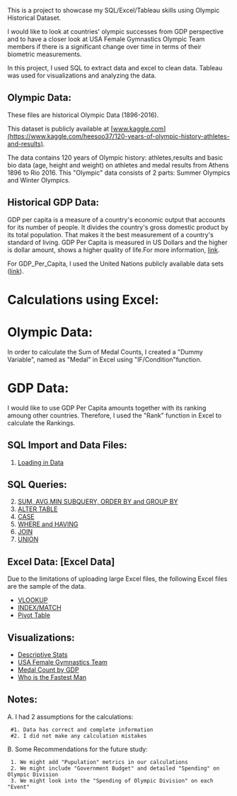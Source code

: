 This is a project to showcase my SQL/Excel/Tableau skills using Olympic Historical Dataset. 

I would like to look at countries' olympic successes from GDP perspective and to have a closer look at USA Female Gymnastics Olympic Team members if there is a significant change over time in terms of their biometric measurements.

In this project, I used SQL to extract data and excel to clean data. Tableau was used for visualizations and analyzing the data.

## Olympic Data:  
These files are historical Olympic Data (1896-2016).

This dataset is publicly available at [www.kaggle.com](https://www.kaggle.com/heesoo37/120-years-of-olympic-history-athletes-and-results).

The data contains 120 years of Olympic history: athletes,results and basic bio data (age, height and weight) on athletes and medal results from Athens 1896 to Rio 2016. This "Olympic" data consists of 2 parts: Summer Olympics and Winter Olympics.

## Historical GDP Data: 
GDP per capita is a measure of a country's economic output that accounts for its number of people. It divides the country's gross domestic product by its total population. That makes it the best measurement of a country's standard of living. GDP Per Capita is measured in US Dollars and the higher is dollar amount, shows a higher quality of life.For more information, [link](https://www.google.com/search?ei=sU88XMuTOtrC0PEP__WG0AU&q=gdp+per+capita+definition&oq=gdp+per+capita+&gs_l=psy-ab.1.0.0i67l7j0j0i67l2.13402.13402..15110...0.0..0.82.82.1......0....1..gws-wiz.......0i71.NSd4EQsxHEg).

For GDP_Per_Capita, I used the United Nations publicly available data sets ([link](https://www.un.org/en/development/desa/population/publications/database/index.shtml)).

# Calculations using Excel:
# Olympic Data: 
In order to calculate the Sum of Medal Counts, I created a "Dummy Variable", named as "Medal" in Excel using "IF/Condition"function.
# GDP Data:
I would like to use GDP Per Capita amounts together with its ranking amoung other countries. Therefore, I used the "Rank" function in Excel to calculate the Rankings.


## SQL Import and Data Files:

1. [Loading in Data](https://github.com/culhaci/Project/blob/master/Loading%20Data)

## SQL Queries: 

2. [SUM, AVG,MIN SUBQUERY, ORDER BY and GROUP BY](https://github.com/culhaci/Project/blob/master/SUM%2C%20AVG%2CMIN%2C%20SUBQUERY%2C%20ORDER%20BY%20and%20GROUP%20BY)
3. [ALTER TABLE](https://github.com/culhaci/Project/blob/master/ALTER%20TABLE)
4. [CASE](https://github.com/culhaci/Project/blob/master/Loading%20Data)
5. [WHERE and HAVING](https://github.com/culhaci/Project/blob/master/WHERE%20AND%20HAVING)
6. [JOIN](https://github.com/culhaci/Project/blob/master/JOIN)
7. [UNION](https://github.com/culhaci/Project/blob/master/UNION)


## Excel Data: [Excel Data]
   Due to the limitations of uploading large Excel files, the following Excel files are the sample of the data.

* [VLOOKUP](https://github.com/culhaci/Project/blob/master/VLOOKUP-PARTIAL.xls)
* [INDEX/MATCH](https://github.com/culhaci/Project/blob/master/INDEX_MATCH_PARTIAL.xls)
* [Pivot Table](https://drive.google.com/drive/folders/1aZN-Uqfg9KQ5EtGQF7DtGrrB_5GZLW3e)


## Visualizations: 

* [Descriptive Stats](https://public.tableau.com/profile/aydin.culhaci#!/vizhome/Olympics_214/Dash8-Facts?publish=yes)
* [USA Female Gymnastics Team](https://public.tableau.com/profile/aydin.culhaci#!/vizhome/Olympics_214/Dash5-USAFemaleGymnasticTeam?publish=yes)
* [Medal Count by GDP](https://public.tableau.com/profile/aydin.culhaci#!/vizhome/Olympics_214/Dash1_Medal_Count_Top20?publish=yes)
* [Who is the Fastest Man](https://public.tableau.com/profile/aydin.culhaci#!/vizhome/Olympics_214/Dash6-Fastest?publish=yes)

## Notes:

A. I had 2 assumptions for the calculations:

     #1. Data has correct and complete information
     #2. I did not make any calculation mistakes
B. Some Recommendations for the future study:

     1. We might add "Pupulation" metrics in our calculations
     2. We might include "Government Budget" and detailed "Spending" on Olympic Division
     3. We might look into the "Spending of Olympic Division" on each "Event"
     
